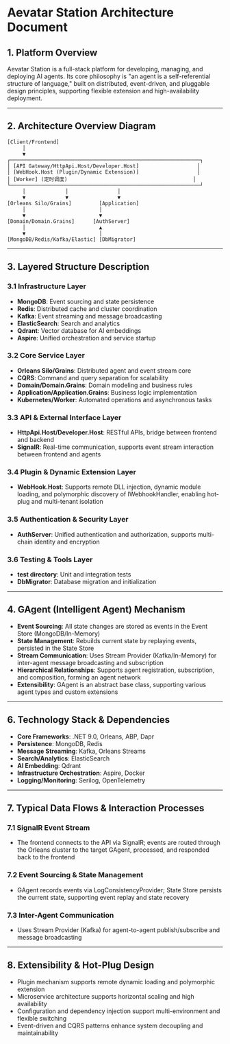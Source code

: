 # Aevatar Station Architecture Document

## 1. Platform Overview

Aevatar Station is a full-stack platform for developing, managing, and deploying AI agents. Its core philosophy is "an agent is a self-referential structure of language," built on distributed, event-driven, and pluggable design principles, supporting flexible extension and high-availability deployment.

---

## 2. Architecture Overview Diagram

```
[Client/Frontend]
     │
     ▼
┌──────────────────────────────────────────────────────────────┐
│ [API Gateway/HttpApi.Host/Developer.Host]                   │
│ [WebHook.Host (Plugin/Dynamic Extension)]                   │
│ [Worker] (定时调度)                                         │
└──────────────────────────────────────────────────────────────┘
     │             │                │
     ▼             ▼                ▼
[Orleans Silo/Grains]         [Application]           
     │                        │
     ▼                        ▼
[Domain/Domain.Grains]      [AuthServer]
     │                        ▲
     ▼                        │
[MongoDB/Redis/Kafka/Elastic] [DbMigrator]
```

---

## 3. Layered Structure Description

### 3.1 Infrastructure Layer
- **MongoDB**: Event sourcing and state persistence
- **Redis**: Distributed cache and cluster coordination
- **Kafka**: Event streaming and message broadcasting
- **ElasticSearch**: Search and analytics
- **Qdrant**: Vector database for AI embeddings
- **Aspire**: Unified orchestration and service startup

### 3.2 Core Service Layer
- **Orleans Silo/Grains**: Distributed agent and event stream core
- **CQRS**: Command and query separation for scalability
- **Domain/Domain.Grains**: Domain modeling and business rules
- **Application/Application.Grains**: Business logic implementation
- **Kubernetes/Worker**: Automated operations and asynchronous tasks

### 3.3 API & External Interface Layer
- **HttpApi.Host/Developer.Host**: RESTful APIs, bridge between frontend and backend
- **SignalR**: Real-time communication, supports event stream interaction between frontend and agents

### 3.4 Plugin & Dynamic Extension Layer
- **WebHook.Host**: Supports remote DLL injection, dynamic module loading, and polymorphic discovery of IWebhookHandler, enabling hot-plug and multi-tenant isolation

### 3.5 Authentication & Security Layer
- **AuthServer**: Unified authentication and authorization, supports multi-chain identity and encryption

### 3.6 Testing & Tools Layer
- **test directory**: Unit and integration tests
- **DbMigrator**: Database migration and initialization

---

## 4. GAgent (Intelligent Agent) Mechanism

- **Event Sourcing**: All state changes are stored as events in the Event Store (MongoDB/In-Memory)
- **State Management**: Rebuilds current state by replaying events, persisted in the State Store
- **Stream Communication**: Uses Stream Provider (Kafka/In-Memory) for inter-agent message broadcasting and subscription
- **Hierarchical Relationships**: Supports agent registration, subscription, and composition, forming an agent network
- **Extensibility**: GAgent is an abstract base class, supporting various agent types and custom extensions


---

## 6. Technology Stack & Dependencies

- **Core Frameworks**: .NET 9.0, Orleans, ABP, Dapr
- **Persistence**: MongoDB, Redis
- **Message Streaming**: Kafka, Orleans Streams
- **Search/Analytics**: ElasticSearch
- **AI Embedding**: Qdrant
- **Infrastructure Orchestration**: Aspire, Docker
- **Logging/Monitoring**: Serilog, OpenTelemetry

---

## 7. Typical Data Flows & Interaction Processes

### 7.1 SignalR Event Stream
- The frontend connects to the API via SignalR; events are routed through the Orleans cluster to the target GAgent, processed, and responded back to the frontend

### 7.2 Event Sourcing & State Management
- GAgent records events via LogConsistencyProvider; State Store persists the current state, supporting event replay and state recovery

### 7.3 Inter-Agent Communication
- Uses Stream Provider (Kafka) for agent-to-agent publish/subscribe and message broadcasting

---

## 8. Extensibility & Hot-Plug Design

- Plugin mechanism supports remote dynamic loading and polymorphic extension
- Microservice architecture supports horizontal scaling and high availability
- Configuration and dependency injection support multi-environment and flexible switching
- Event-driven and CQRS patterns enhance system decoupling and maintainability
